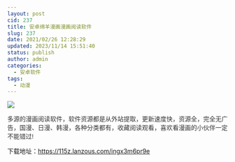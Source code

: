 ```yaml
---
layout: post
cid: 237
title: 安卓绵羊漫画漫画阅读软件
slug: 237
date: 2021/02/26 12:28:29
updated: 2023/11/14 15:51:40
status: publish
author: admin
categories: 
  - 安卓软件
tags: 
  - 动漫
---
```



<div alt="潮男心博客 www.cnx0.com">
	<p>
		<img src="https://www.115z.com/edit/php/upload/20210226/1614269701533.jpg" />
	</p>
	<p>
		<span style="color:#333333;font-family:Arial, 微软雅黑, sans-serif;">多源的漫画阅读软件，软件资源都是从外站提取，更新速度快，资源全，完全无广告，国漫、日漫、韩漫，各种分类都有，收藏阅读观看，喜欢看漫画的小伙伴一定不能错过!</span>
	</p>
	<p>
		下载地址：<a href="https://115z.lanzous.com/ingx3m6pr9e" target="_blank">https://115z.lanzous.com/ingx3m6pr9e</a> 
	</p>
</div>